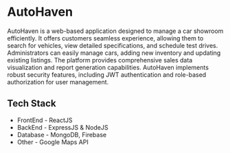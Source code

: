 # AutoHaven

AutoHaven is a web-based application designed to manage a car showroom efficiently. It offers customers seamless experience, allowing them to search for vehicles, view detailed specifications, and schedule test drives. Administrators can easily manage cars, adding new inventory and updating existing listings. The platform provides comprehensive sales data visualization and report generation capabilities. AutoHaven implements robust security features, including JWT authentication and role-based authorization for user management. 

## Tech Stack
* FrontEnd - ReactJS
* BackEnd - ExpressJS & NodeJS
* Database - MongoDB, Firebase
* Other - Google Maps API
